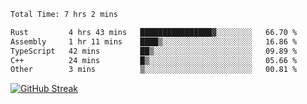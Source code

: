 <!--START_SECTION:waka-->

```txt
Total Time: 7 hrs 2 mins

Rust         4 hrs 43 mins   ████████████████▓░░░░░░░░   66.70 %
Assembly     1 hr 11 mins    ████▒░░░░░░░░░░░░░░░░░░░░   16.86 %
TypeScript   42 mins         ██▒░░░░░░░░░░░░░░░░░░░░░░   09.89 %
C++          24 mins         █▒░░░░░░░░░░░░░░░░░░░░░░░   05.66 %
Other        3 mins          ▒░░░░░░░░░░░░░░░░░░░░░░░░   00.81 %
```

<!--END_SECTION:waka-->

[![GitHub Streak](https://streak-stats.demolab.com?user=liptaciak&hide_border=true&border_radius=9&date_format=M%20j%5B%2C%20Y%5D&ring=5194EB&currStreakLabel=0784EB&fire=03A6EB)](https://git.io/streak-stats)
